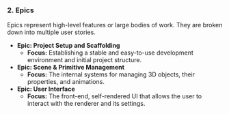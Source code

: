 ### 2. Epics

Epics represent high-level features or large bodies of work. They are broken down into multiple user stories.

* **Epic: Project Setup and Scaffolding**
    * **Focus:** Establishing a stable and easy-to-use development environment and initial project structure.
* **Epic: Scene & Primitive Management**
    * **Focus:** The internal systems for managing 3D objects, their properties, and animations.
* **Epic: User Interface**
    * **Focus:** The front-end, self-rendered UI that allows the user to interact with the renderer and its settings.

